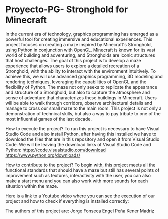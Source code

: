 # Proyecto-PG- Stronghold for Minecraft

In the current era of technology, graphics programming has emerged as a powerful tool for creating immersive and educational experiences. This project focuses on creating a maze inspired by Minecraft's Stronghold, using Python in conjunction with OpenGL. Minecraft is known for its vast world of building and adventuring, and Strongholds are iconic structures that host challenges.
The goal of this project is to develop a maze experience that allows users to explore a detailed recreation of a Stronghold, with the ability to interact with the environment intuitively. To achieve this, we will use advanced graphics programming, 3D modeling and rendering techniques, leveraging the capabilities of OpenGL and the flexibility of Python.
The maze not only seeks to replicate the appearance and structure of a Stronghold, but also to capture the atmosphere and sense of adventure that characterizes these buildings in Minecraft. Users will be able to walk through corridors, observe architectural details and manage to cross our small maze to the main room. This project is not only a demonstration of technical skills, but also a way to pay tribute to one of the most influential games of the last decade.

How to execute the project?
To run this project is necessary to have Visual Studio Code and also install Python, after having this installed we have to download the files that are in this repository and open it from Visual Studio Code.
We will be leaving the download links of Visual Studio Code and Python:
https://code.visualstudio.com/download
https://www.python.org/downloads/

How to contribute to the project?
To begin with, this project meets all the functional standards that should have a maze but still has several points of improvement such as textures, interactivity with the user, you can also make a start menu and you can also work with more sounds for each situation within the maze.

Here is a link to a Youtube video where you can see the execution of our project and how to check if everything is installed correctly: 

The authors of this project are:
Jorge Fonseca
Engel Peña
Kener Madriz

